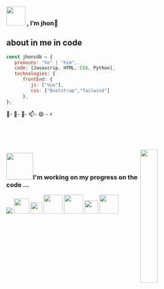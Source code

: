### <img src="https://raw.githubusercontent.com/alexnaiman/alexnaiman/master/resources/welcomeglitch.gif" width="50px" />  , I’m jhon👋
## about in me in code
```js
const jhonsdb = {
   pronouns: "he" | "him",
   code: [Javascrip, HTML, CSS, Python],
   technologies: {
      frontEnd: {
         js: ["Vue"],
         css: ["Bootstrap","Tailwind"]
      },
};
```
 👀- 🌱- 💞️- 📫- 😄 - ⚡ 

<p align="center" >

  <br/>
  <br/>
  <br/>
</p>

<img src="https://media.tenor.com/images/df8c44a1d20ab367fdcb21880985fd33/tenor.gif" align="right"  width="30%"/>

### <img src="https://raw.githubusercontent.com/alexnaiman/alexnaiman/master/resources/PusheenCompute.gif" width="70px" />I'm working on my progress on the code ...

<img  float="right" src="https://github-readme-stats.vercel.app/api/top-langs/?username=jhonsdb&theme=tokyonight&show_icons=true" />






<img src="https://raw.githubusercontent.com/alexnaiman/alexnaiman/master/resources/3243_take_my_money.png" height="40px" />

<img src="https://raw.githubusercontent.com/alexnaiman/alexnaiman/master/resources/controller.png" width="30px" /> 


<img src="https://raw.githubusercontent.com/alexnaiman/alexnaiman/master/resources/Confused_Dog.gif" height="50px" />



 <img src="https://raw.githubusercontent.com/alexnaiman/alexnaiman/master/resources/question.png" width="50px" />

 <img src="https://raw.githubusercontent.com/alexnaiman/alexnaiman/master/resources/chat.gif" height="35px" />

 <img src="https://raw.githubusercontent.com/alexnaiman/alexnaiman/master/resources/bongocat.gif" width="50px" />
